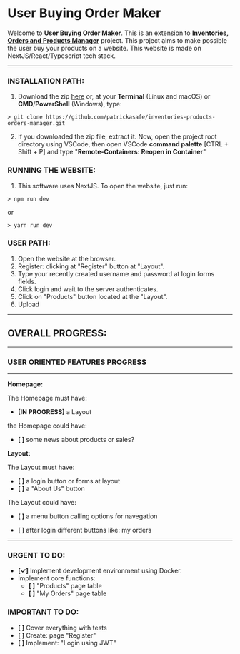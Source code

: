 # **User Buying Order Maker**

Welcome to **User Buying Order Maker**. This is an extension to [**Inventories, Orders and Products Manager**](https://github.com/patrickasafe/inventories-products-orders-manager) project. This project aims to make possible the user buy your products on a website. This website is made on NextJS/React/Typescript tech stack.

---

### **INSTALLATION PATH:**

1. Download the zip [here](https://github.com/patrickasafe/user_buying_order_maker/archive/refs/heads/main.zip) or, at your **Terminal** (Linux and macOS) or **CMD**/**PowerShell** (Windows), type:

```
> git clone https://github.com/patrickasafe/inventories-products-orders-manager.git
```

2. If you downloaded the zip file, extract it. Now, open the project root directory using VSCode, then open VSCode **command palette** [CTRL + Shift + P] and type "**Remote-Containers: Reopen in Container**"

### **RUNNING THE WEBSITE:**

1. This software uses NextJS. To open the website, just run:

```
> npm run dev
```

or

```
> yarn run dev
```

### **USER PATH:**

1. Open the website at the browser.
2. Register: clicking at "Register" button at "Layout".
3. Type your recently created username and password at login forms fields.
4. Click login and wait to the server authenticates.
5. Click on "Products" button located at the "Layout".
6. Upload

---

## **OVERALL PROGRESS:**

---

### **USER ORIENTED FEATURES PROGRESS**

---

**Homepage:**

The Homepage must have:

- **[IN PROGRESS]** a Layout

the Homepage could have:

- **[ ]** some news about products or sales?

**Layout:**

The Layout must have:

- **[ ]** a login button or forms at layout
- **[ ]** a "About Us" button

The Layout could have:

- **[ ]** a menu button calling options for navegation

- **[ ]** after login different buttons like: my orders

---

### **URGENT TO DO:**

- **[✓]** Implement development environment using Docker.
- Implement core functions:
  - **[ ]** "Products" page table
  - **[ ]** "My Orders" page table

### **IMPORTANT TO DO:**

- **[ ]** Cover everything with tests
- **[ ]** Create: page "Register"
- **[ ]** Implement: "Login using JWT"
